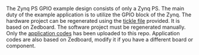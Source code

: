 The Zynq PS GPIO example design consists of only a Zynq PS.
The main duty of the example application is to utilize the GPIO block of the Zynq.
The hardware project can be regenerated using the [tickle file](https://github.com/CaglayanDokme/EmbeddedSystemExamples/blob/main/ZynqPsGpio/HwProject/ZynqPsGpio.tcl) provided. It is based on Zedboard.
The software project must be regenerated manually. Only the [application codes](https://github.com/CaglayanDokme/EmbeddedSystemExamples/blob/main/ZynqPsGpio/SwProject/zynqPsGpioMain.cpp) has been uploaded to this repo.
Application codes are also based on Zedboard, modify it if you have a different board or component.
